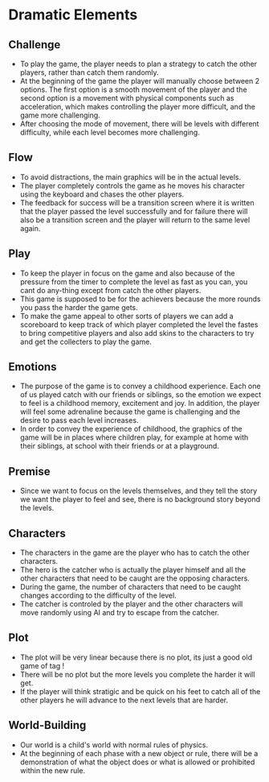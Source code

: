 # Dramatic Elements 

## Challenge
* To play the game, the player needs to plan a strategy to catch the other players, rather than catch them randomly.
* At the beginning of the game the player will manually choose between 2 options. The first option is a smooth movement of the player and the second option is a movement with physical components such as acceleration, which makes controlling the player more difficult, and the game more challenging.
* After choosing the mode of movement, there will be levels with different difficulty, while each level becomes more challenging.

## Flow
* To avoid distractions, the main graphics will be in the actual levels.
* The player completely controls the game as he moves his character using the keyboard and chases the other players.
* The feedback for success will be a transition screen where it is written that the player passed the level successfully and for failure there will also be a transition screen and the player will return to the same level again.

## Play
* To keep the player in focus on the game and also because of the pressure from the timer to complete the level as fast as you can, you cant do any-thing except from catch the other players.
* This game is supposed to be for the achievers because the more rounds you pass the harder the game gets.
* To make the game appeal to other sorts of players we can add a scoreboard to keep track of which player completed the level the fastes to bring competitive players and also add skins to the characters to try and get the collecters to play the game.

## Emotions
* The purpose of the game is to convey a childhood experience. Each one of us played catch with our friends or siblings, so the emotion we expect to feel is a childhood memory, excitement and joy. In addition, the player will feel some adrenaline because the game is challenging and the desire to pass each level increases.
* In order to convey the experience of childhood, the graphics of the game will be in places where children play, for example at home with their siblings, at school with their friends or at a playground.

## Premise
* Since we want to focus on the levels themselves, and they tell the story we want the player to feel and see, there is no background story beyond the levels.

## Characters
* The characters in the game are the player who has to catch the other characters.
* The hero is the catcher who is actually the player himself and all the other characters that need to be caught are the opposing characters.
* During the game, the number of characters that need to be caught changes according to the difficulty of the level.
* The catcher is controled by the player and the other characters will move randomly using AI and try to escape from the catcher.

## Plot
* The plot will be very linear because there is no plot, its just a good old game of tag !
* There will be no plot but the more levels you complete the harder it will get.
* If the player will think stratigic and be quick on his feet to catch all of the other players he will advance to the next levels that are harder.

## World-Building
* Our world is a child's world with normal rules of physics.
* At the beginning of each phase with a new object or rule, there will be a demonstration of what the object does or what is allowed or prohibited within the new rule.
